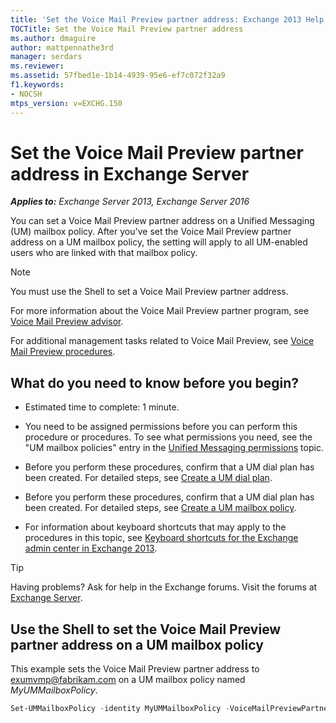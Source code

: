 ```yaml
---
title: 'Set the Voice Mail Preview partner address: Exchange 2013 Help'
TOCTitle: Set the Voice Mail Preview partner address
ms.author: dmaguire
author: mattpennathe3rd
manager: serdars
ms.reviewer:
ms.assetid: 57fbed1e-1b14-4939-95e6-ef7c072f32a9
f1.keywords:
- NOCSH
mtps_version: v=EXCHG.150
---
```


# Set the Voice Mail Preview partner address in Exchange Server

_**Applies to:** Exchange Server 2013, Exchange Server 2016_

You can set a Voice Mail Preview partner address on a Unified Messaging (UM) mailbox policy. After you've set the Voice Mail Preview partner address on a UM mailbox policy, the setting will apply to all UM-enabled users who are linked with that mailbox policy.

> [!NOTE]
> You must use the Shell to set a Voice Mail Preview partner address.

For more information about the Voice Mail Preview partner program, see [Voice Mail Preview advisor](voice-mail-preview-advisor-exchange-2013-help.md).

For additional management tasks related to Voice Mail Preview, see [Voice Mail Preview procedures](voice-mail-preview-procedures-exchange-2013-help.md).

## What do you need to know before you begin?

- Estimated time to complete: 1 minute.

- You need to be assigned permissions before you can perform this procedure or procedures. To see what permissions you need, see the "UM mailbox policies" entry in the [Unified Messaging permissions](unified-messaging-permissions-exchange-2013-help.md) topic.

- Before you perform these procedures, confirm that a UM dial plan has been created. For detailed steps, see [Create a UM dial plan](create-um-dial-plan-exchange-2013-help.md).

- Before you perform these procedures, confirm that a UM dial plan has been created. For detailed steps, see [Create a UM mailbox policy](create-um-mailbox-policy-exchange-2013-help.md).

- For information about keyboard shortcuts that may apply to the procedures in this topic, see [Keyboard shortcuts for the Exchange admin center in Exchange 2013](keyboard-shortcuts-in-the-exchange-admin-center-2013-help.md).

> [!TIP]
> Having problems? Ask for help in the Exchange forums. Visit the forums at [Exchange Server](https://go.microsoft.com/fwlink/p/?linkId=60612).

## Use the Shell to set the Voice Mail Preview partner address on a UM mailbox policy

This example sets the Voice Mail Preview partner address to exumvmp@fabrikam.com on a UM mailbox policy named _MyUMMailboxPolicy_.

```powershell
Set-UMMailboxPolicy -identity MyUMMailboxPolicy -VoiceMailPreviewPartnerAddress exumvmp@fabrikam.com
```
